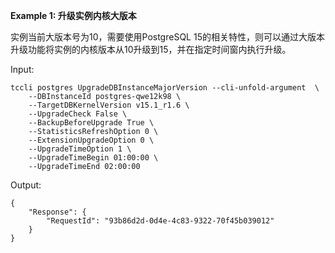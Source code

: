 **Example 1: 升级实例内核大版本**

实例当前大版本号为10，需要使用PostgreSQL 15的相关特性，则可以通过大版本升级功能将实例的内核版本从10升级到15，并在指定时间窗内执行升级。

Input: 

```
tccli postgres UpgradeDBInstanceMajorVersion --cli-unfold-argument  \
    --DBInstanceId postgres-qwe12k98 \
    --TargetDBKernelVersion v15.1_r1.6 \
    --UpgradeCheck False \
    --BackupBeforeUpgrade True \
    --StatisticsRefreshOption 0 \
    --ExtensionUpgradeOption 0 \
    --UpgradeTimeOption 1 \
    --UpgradeTimeBegin 01:00:00 \
    --UpgradeTimeEnd 02:00:00
```

Output: 
```
{
    "Response": {
        "RequestId": "93b86d2d-0d4e-4c83-9322-70f45b039012"
    }
}
```

